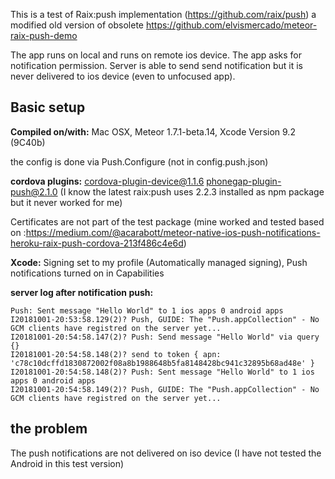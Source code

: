This is a test of Raix:push implementation (https://github.com/raix/push) a modified old version of obsolete https://github.com/elvismercado/meteor-raix-push-demo

The app runs on local and runs on remote ios device.
The app asks for notification permission.
Server is able to send send notification but it is never delivered to ios device (even to unfocused app).

## Basic setup

**Compiled on/with:**
Mac OSX, 
Meteor 1.7.1-beta.14, 
Xcode Version 9.2 (9C40b)

the config is done via Push.Configure (not in config.push.json)


**cordova plugins:**
cordova-plugin-device@1.1.6
phonegap-plugin-push@2.1.0
(I know the latest raix:push uses 2.2.3 installed as npm package but it never worked for me)

Certificates are not part of the test package
(mine worked and tested based on :https://medium.com/@acarabott/meteor-native-ios-push-notifications-heroku-raix-push-cordova-213f486c4e6d)

**Xcode:**
Signing set to my profile (Automatically managed signing), Push notifications turned on in Capabilities

**server log after notification push:**

```
Push: Sent message "Hello World" to 1 ios apps 0 android apps
I20181001-20:53:58.129(2)? Push, GUIDE: The "Push.appCollection" - No GCM clients have registred on the server yet...
I20181001-20:54:58.147(2)? Push: Send message "Hello World" via query {}
I20181001-20:54:58.148(2)? send to token { apn: 'c78c10dcffd1830872002f08a8b1988648b5fa8148428bc941c32895b68ad48e' }
I20181001-20:54:58.148(2)? Push: Sent message "Hello World" to 1 ios apps 0 android apps
I20181001-20:54:58.149(2)? Push, GUIDE: The "Push.appCollection" - No GCM clients have registred on the server yet...
```

## the problem
The push notifications are not delivered on iso device (I have not tested the Android in this test version)
